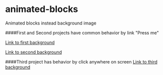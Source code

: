 # animated-blocks
Animated blocks instead background image

####First and Second projects have common behavior by link "Press me"


[Link to first background](https://kseniiamarkiv.github.io/animated-blocks/first/)

[Link to second background](https://kseniiamarkiv.github.io/animated-blocks/second/)


####Third project has behavior by click anywhere on screen
[Link to third background](https://kseniiamarkiv.github.io/animated-blocks/third/)
